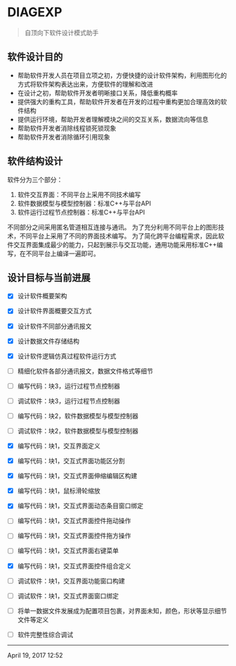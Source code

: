 # DIAGEXP
> 自顶向下软件设计模式助手

## 软件设计目的
* 帮助软件开发人员在项目立项之初，方便快捷的设计软件架构，利用图形化的方式将软件架构表达出来，方便软件的理解和改进
* 在设计之初，帮助软件开发者明晰接口关系，降低重构概率
* 提供强大的重构工具，帮助软件开发者在开发的过程中重构更加合理高效的软件结构
* 提供运行环境，帮助开发者理解模块之间的交互关系，数据流向等信息
* 帮助软件开发者消除线程锁死锁现象
* 帮助软件开发者消除循环引用现象

## 软件结构设计
软件分为三个部分：
1. 软件交互界面：不同平台上采用不同技术编写
2. 软件数据模型与模型控制器：标准C++与平台API
3. 软件运行过程节点控制器：标准C++与平台API

不同部分之间采用匿名管道相互连接与通讯。
为了充分利用不同平台上的图形技术，不同平台上采用了不同的界面技术编写。
为了简化跨平台编程需求，因此软件交互界面集成最少的能力，只起到展示与交互功能，通用功能采用标准C++编写，在不同平台上编译一遍即可。

## 设计目标与当前进展
- [x] 设计软件概要架构
- [x] 设计软件界面概要交互方式
- [x] 设计软件不同部分通讯报文
- [x] 设计数据文件存储结构
- [x] 设计软件逻辑仿真过程软件运行方式
- [ ] 精细化软件各部分通讯报文，数据文件格式等细节
- [ ] 编写代码：块3，运行过程节点控制器
- [ ] 调试软件：块3，运行过程节点控制器
- [ ] 编写代码：块2，软件数据模型与模型控制器
- [ ] 调试软件：块2，软件数据模型与模型控制器
- [x] 编写代码：块1，交互界面定义
- [x] 编写代码：块1，交互式界面功能区分割
- [x] 编写代码：块1，交互式界面伸缩编辑区构建
- [x] 编写代码：块1，鼠标滑轮缩放
- [x] 编写代码：块1，交互式界面动态条目窗口绑定
- [ ] 编写代码：块1，交互式界面控件拖动操作
- [ ] 编写代码：块1，交互式界面控件拖方操作
- [ ] 编写代码：块1，交互式界面右键菜单
- [x] 编写代码：块1，交互式界面控件组合定义
- [ ] 调试软件：块1，交互界面功能窗口构建
- [ ] 调试软件：块1，交互式界面窗口绑定
- [ ] 将单一数据文件发展成为配置项目包裹，对界面未知，颜色，形状等显示细节文件等定义
- [ ] 软件完整性综合调试





- - -
April 19, 2017 12:52